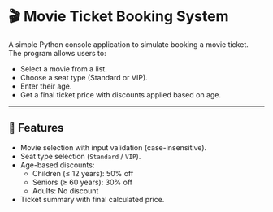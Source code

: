 # 🎬 Movie Ticket Booking System 

A simple Python console application to simulate booking a movie ticket.  
The program allows users to:
- Select a movie from a list.
- Choose a seat type (Standard or VIP).
- Enter their age.
- Get a final ticket price with discounts applied based on age.

---

## 🚀 Features
- Movie selection with input validation (case-insensitive).
- Seat type selection (`Standard` / `VIP`).
- Age-based discounts:
  - Children (≤ 12 years): 50% off  
  - Seniors (≥ 60 years): 30% off  
  - Adults: No discount
- Ticket summary with final calculated price.




